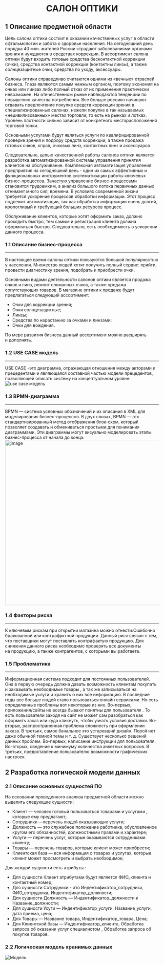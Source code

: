 <h1 align="center">САЛОН ОПТИКИ</h1>


**1 Описание предметной области**
----------------------------------------------

  Цель салона оптики состоит в оказании качественных услуг в области офтальмологии и забота о здоровье населения. На сегодняшний день порядка 40 млн. жителей России страдают заболеваниями органами зрения и нуждаются в средствах коррекции. В ассортимент салона оптики будут входить готовые средства бесконтактной коррекции (очки), средства контактной коррекции (контактны линзы), а также солнцезащитные очки, средства по уходу, аксессуары. 
 
Салоны оптики справедливо считаются одними из «вечных» отраслей бизнеса. Глаза являются самым нежным органом, поэтому экономия на очках или линзах либо полный отказ от их применения практически невозможен. На отечественном рынке наблюдаются тенденции по повышению качества потребления. Все больше россиян начинают отдавать предпочтение покупке средств коррекции зрения в специализированных салонах, нежели покупке в так называемых «нецивилизованных» местах торговли, то есть на рынках и лотках. Уровень плотности сильно зависит от конкретного месторасположения торговой точки.
   
 Основными услугами будут являться услуги по квалифицированной проверке зрения и подбору средств коррекции, а также продажа готовых очков, оправ, очковых линз, контактных линз и аксессуаров
     
 Следовательно, целью качественной работы салонов оптики является разработка автоматизированной системы управления принятия клиентов на обслуживание. Комплексная автоматизация управления предприятия на сегодняшний день - один из самых эффективных и функциональных инструментов систематизации работы ключевых бизнес-процессов. Зачастую управление бизнес-процессами становится трудоемким, а анализ большого потока первичных данных отнимает много сил, времени. В условиях современной жизни требуется ускорение процессов обработки информации. Этот процесс подлежит автоматизации, так как обработка информации очень долгий, кропотливый и требующий больших ресурсов процесс. 
     
 Обслуживание клиентов, которые хотят оформить заказ, должно проходить быстро, тем самым и регистрация клиента должна оформляться быстро. Следовательно, есть необходимость в ускорении данного процесса.
    
  ### **1.1 Описание бизнес-процесса**
  -------------------------------------------------
  
 В настоящее время салоны оптики пользуются большой популярностью у населения. Множество людей хотят получить полный сервис: прийти, провести диагностику зрения, подобрать и приобрести очки.
      
 Основными видами деятельности салонов оптики является продажа очков и линз, ремонт сломанных очков, а также продажа сопутствующих товаров. В магазине оптики  к продаже будут предлагаться следующий ассортимент:
      
 * Очки для коррекции зрения;
 * Очки солнцезащитные;
 * Линзы;
 * Средства по нарастанию за очками и линзами;
 * Очки для вождения. 
      
  По мере развития бизнеса данный ассортимент можно расширять и дополнять.
 
 ### **1.2 USE CASE модель**
-------------------------------------------------------
      
   USE CASE -это  диаграмма, отражающая отношения между акторами и прецедентами и являющаяся составной частью модели прецедентов, позволяющей описать систему на концептуальном уровне.
![use case модель](https://user-images.githubusercontent.com/113527860/203570004-f4e3e935-e5ec-4e62-a79b-6a0b5df1a0d9.png)
 
 
  ### **1.3 BPMN-диаграмма**   
  -----------------------------------------------
        
  BPMN — система условных обозначений и их описания в XML для моделирования бизнес-процессов.  В двух словах, BPMN — это стандартизированный метод отображения блок-схем, который позволяет создавать и обмениваться простыми для понимания диаграммами. Эти диаграммы могут визуально моделировать этапы бизнес-процесса от начала до конца.            
     <img width="541" alt="image" src="https://user-images.githubusercontent.com/113527860/218535107-1e389220-b442-4b01-bd87-d47c290c6e2c.png">

 
 ### **1.4 Факторы риска**  
 ------------------------------

К ключевым рискам при открытии магазина можно отнести:Ошибочно бракованной или контрафрктной продукции. Данный риск связан с тем, что поставщики могут поставлять контрафактую продукцию. Для снижения данного риска необходимо проверять все документы на продукцию, а также контрагентов, с которыми вы работаете.
  
  ### **1.5 Проблематика**
  ----------------------
  
Информационная система подходит для  постоянных пользователей. Она в первую очередь должна давать возможность клиентам покупать и заказывать необходимые товары , а так же записываться на необходимые услуги и хранить о них все информацию. В последние годы все больше людей стало пользоваться онлайн сервисами. Но есть определенные проблемы вот некоторые из них. Во-первых,  приложения/сайты  не всегда  бывают понятны для пользователя . То есть пользователи заходя на сайт не может сам разобраться как оформить заказ или куда кликнуть, чтобы узнать условия доставки. Во-вторых, распространенная проблема сложность при оформлении заказа. В третьих, самое банальное это устаревший дизайн. Порой нет даже обычной темной темы и т. д. Существует несколько решений данных проблем. Во-первых, написание инструкции для пользователя. Во-вторых, сведение к минимуму количества анкетных вопросов. В третьих, предоставление пользователю  возможности графических настроек.
  
  
**2 Разработка логической модели данных**
------------------------------------------------------

### **2.1  Описание основных сущностей ПО**
 
 На основании проведенного анализа предметной области можно выделить следующие сущности:       
* Клиент — человек готовый пользоваться товарами и услугами , которые ему предлагают;
*  Сотрудники —перечень людей оказывающих услуги;
* Должность — это служебное положение работника, обусловленное кругом его обязанностей, должностными правами и характере;
*  Услуги — перечень услуг, которые оказываются сотрудниками клиенту;
* Товары — перечень товаров, которые клиент может приобрести;
* Клиентская база  — вся информация о товарах и услугах, которые клиент может просмотреть и выбрать необходимое;
    
 Для  каждой сущности  есть атрибуты :
* Для сущности Клиент атрибутами будут является  ФИО_клиента и контактный номер;
* Для  сущности Сотрудники - это Индентификатор_сотрудника, ФИО_сотрудника, Индентификатор_должности;
* Для сущности Должность — Индентификатор_должности и Название_должности;
* Для сущности Усуги — Индентификатор_услуги, Название_услуги, дата приема, цена;
* Для Товары — Название товара, Индентификатор_товара, Цена;
* Для Клиентской базы — Индентификатор_клиента, Обработка запроса  об оказании услуг специалистом , Обработка запроса об покупке товаров.

### **2.2 Логическая модель хранимых данных**
    
![Модель](https://user-images.githubusercontent.com/113527860/203570438-6f64f760-b847-49d1-b3a0-b3c7b5d87a41.png)



    
